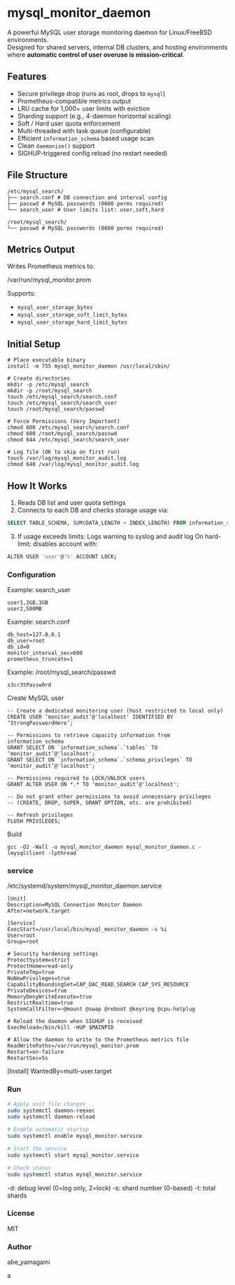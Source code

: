 # mysql_monitor_daemon

A powerful MySQL user storage monitoring daemon for Linux/FreeBSD environments.  
Designed for shared servers, internal DB clusters, and hosting environments where **automatic control of user overuse is mission-critical**.

## Features

- Secure privilege drop (runs as root, drops to `mysql`)
- Prometheus-compatible metrics output
- LRU cache for 1,000+ user limits with eviction
- Sharding support (e.g., 4-daemon horizontal scaling)
- Soft / Hard user quota enforcement
- Multi-threaded with task queue (configurable)
- Efficient `information_schema` based usage scan
- Clean `daemonize()` support
- SIGHUP-triggered config reload (no restart needed)

## File Structure
```
/etc/mysql_search/
├── search.conf # DB connection and interval config
├── passwd # MySQL passwords (0600 perms required)
└── search_user # User limits list: user,soft,hard
```

```
/root/mysql_search/
└── passwd # MySQL passwords (0600 perms required)
```

## Metrics Output

Writes Prometheus metrics to:

/var/run/mysql_monitor.prom


Supports:
- `mysql_user_storage_bytes`
- `mysql_user_storage_soft_limit_bytes`
- `mysql_user_storage_hard_limit_bytes`

## Initial Setup
```
# Place executable binary
install -m 755 mysql_monitor_daemon /usr/local/sbin/

# Create directories
mkdir -p /etc/mysql_search
mkdir -p /root/mysql_search
touch /etc/mysql_search/search.conf
touch /etc/mysql_search/search_user
touch /root/mysql_search/passwd

# Force Permissions (Very Important)
chmod 600 /etc/mysql_search/search.conf
chmod 600 /root/mysql_search/passwd
chmod 644 /etc/mysql_search/search_user

# Log file (OK to skip on first run)
touch /var/log/mysql_monitor_audit.log
chmod 640 /var/log/mysql_monitor_audit.log
```

## How It Works

1. Reads DB list and user quota settings
2. Connects to each DB and checks storage usage via:
 ```sql
SELECT TABLE_SCHEMA, SUM(DATA_LENGTH + INDEX_LENGTH) FROM information_schema.tables GROUP BY TABLE_SCHEMA;
 ```

3. If usage exceeds limits:
Logs warning to syslog and audit log
On hard-limit: disables account with:
```bash
ALTER USER 'user'@'%' ACCOUNT LOCK;
```

### Configuration
Example: search_user
```
user1,2GB,3GB
user2,500MB
```

Example: search.conf
```
db_host=127.0.0.1
db_user=root
db_id=0
monitor_interval_sec=600
prometheus_truncate=1
```

Example: /root/mysql_search/passwd
```
s3cr3tPassw0rd
```

Create MySQL user
```
-- Create a dedicated monitoring user (host restricted to local only)
CREATE USER ‘monitor_audit’@'localhost' IDENTIFIED BY ‘StrongPasswordHere’;

-- Permissions to retrieve capacity information from information_schema
GRANT SELECT ON `information_schema`.`tables` TO ‘monitor_audit’@'localhost';
GRANT SELECT ON `information_schema`.`schema_privileges` TO ‘monitor_audit’@'localhost';

-- Permissions required to LOCK/UNLOCK users
GRANT ALTER USER ON *.* TO ‘monitor_audit’@'localhost';

-- Do not grant other permissions to avoid unnecessary privileges
-- (CREATE, DROP, SUPER, GRANT OPTION, etc. are prohibited)

-- Refresh privileges
FLUSH PRIVILEGES;
```

Build
```
gcc -O2 -Wall -o mysql_monitor_daemon mysql_monitor_daemon.c -lmysqlclient -lpthread
```

### service
/etc/systemd/system/mysql_monitor_daemon.service
```
[Unit]
Description=MySQL Connection Monitor Daemon
After=network.target

[Service]
ExecStart=/usr/local/bin/mysql_monitor_daemon -s %i
User=root
Group=root

# Security hardening settings
ProtectSystem=strict
ProtectHome=read-only
PrivateTmp=true
NoNewPrivileges=true
CapabilityBoundingSet=CAP_DAC_READ_SEARCH CAP_SYS_RESOURCE
PrivateDevices=true
MemoryDenyWriteExecute=true
RestrictRealtime=true
SystemCallFilter=~@mount @swap @reboot @keyring @cpu-hotplug

# Reload the daemon when SIGHUP is received
ExecReload=/bin/kill -HUP $MAINPID

# Allow the daemon to write to the Prometheus metrics file
ReadWritePaths=/var/run/mysql_monitor.prom
Restart=on-failure
RestartSec=5s
```

[Install]
WantedBy=multi-user.target

### Run
```bash
# Apply unit file changes
sudo systemctl daemon-reexec
sudo systemctl daemon-reload

# Enable automatic startup
sudo systemctl enable mysql_monitor.service

# Start the service
sudo systemctl start mysql_monitor.service

# Check status
sudo systemctl status mysql_monitor.service
```
-d: debug level (0=log only, 2=lock)
-s: shard number (0-based)
-t: total shards

### License

MIT

### Author

abe_yamagami

a
